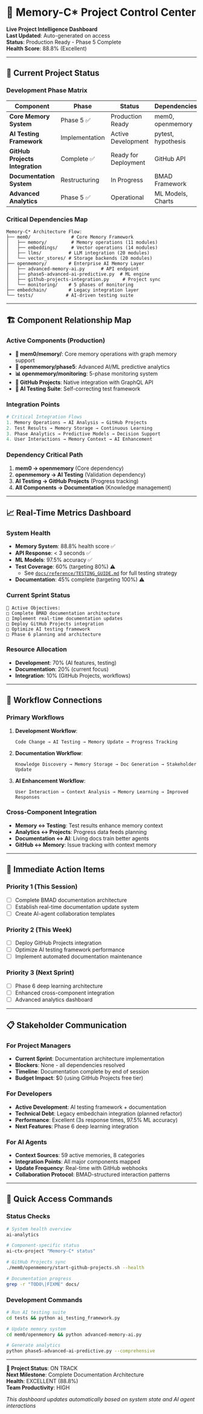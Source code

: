 # 🎯 Memory-C* Project Control Center

**Live Project Intelligence Dashboard**  
**Last Updated**: Auto-generated on access  
**Status**: Production Ready - Phase 5 Complete  
**Health Score**: 88.8% (Excellent)

---

## 🚦 **Current Project Status**

### **Development Phase Matrix**
| Component | Phase | Status | Dependencies | Next Action |
|-----------|-------|--------|--------------|-------------|
| **Core Memory System** | Phase 5 ✅ | Production Ready | mem0, openmemory | Phase 6 Planning |
| **AI Testing Framework** | Implementation | Active Development | pytest, hypothesis | CI/CD Integration |
| **GitHub Projects Integration** | Complete ✅ | Ready for Deployment | GitHub API | Manual Setup Required |
| **Documentation System** | Restructuring | In Progress | BMAD Framework | Current Task |
| **Advanced Analytics** | Phase 5 ✅ | Operational | ML Models, Charts | Optimization |

### **Critical Dependencies Map**
```
Memory-C* Architecture Flow:
├── mem0/               # Core Memory Framework
│   ├── memory/         # Memory operations (11 modules)
│   ├── embeddings/     # Vector operations (14 modules) 
│   ├── llms/          # LLM integration (20 modules)
│   └── vector_stores/ # Storage backends (20 modules)
├── openmemory/        # Enterprise AI Memory Layer
│   ├── advanced-memory-ai.py      # API endpoint
│   ├── phase5-advanced-ai-predictive.py  # ML engine
│   ├── github-projects-integration.py     # Project sync
│   └── monitoring/    # 5 phases of monitoring
├── embedchain/        # Legacy integration layer
└── tests/            # AI-driven testing suite
```

---

## 🏗️ **Component Relationship Map**

### **Active Components (Production)**
- **🧠 mem0/memory/**: Core memory operations with graph memory support
- **🔮 openmemory/phase5**: Advanced AI/ML predictive analytics
- **📊 openmemory/monitoring**: 5-phase monitoring system
- **🔄 GitHub Projects**: Native integration with GraphQL API
- **🧪 AI Testing Suite**: Self-correcting test framework

### **Integration Points**
```python
# Critical Integration Flows
1. Memory Operations → AI Analysis → GitHub Projects
2. Test Results → Memory Storage → Continuous Learning
3. Phase Analytics → Predictive Models → Decision Support
4. User Interactions → Memory Context → AI Enhancement
```

### **Dependency Critical Path**
1. **mem0 → openmemory** (Core dependency)
2. **openmemory → AI Testing** (Validation dependency)  
3. **AI Testing → GitHub Projects** (Progress tracking)
4. **All Components → Documentation** (Knowledge management)

---

## 📈 **Real-Time Metrics Dashboard**

### **System Health**
- **Memory System**: 88.8% health score ✅
- **API Response**: < 3 seconds ✅
- **ML Models**: 97.5% accuracy ✅
- **Test Coverage**: 60% (targeting 80%) ⚠️
  - See [`docs/reference/TESTING_GUIDE.md`](reference/TESTING_GUIDE.md) for full testing strategy
- **Documentation**: 45% complete (targeting 100%) ⚠️

### **Current Sprint Status**
```
🎯 Active Objectives:
□ Complete BMAD documentation architecture
□ Implement real-time documentation updates  
□ Deploy GitHub Projects integration
□ Optimize AI testing framework
□ Phase 6 planning and architecture
```

### **Resource Allocation**
- **Development**: 70% (AI features, testing)
- **Documentation**: 20% (current focus)
- **Integration**: 10% (GitHub Projects, workflows)

---

## 🔄 **Workflow Connections**

### **Primary Workflows**
1. **Development Workflow**:
   ```
   Code Change → AI Testing → Memory Update → Progress Tracking
   ```

2. **Documentation Workflow**:
   ```
   Knowledge Discovery → Memory Storage → Doc Generation → Stakeholder Update
   ```

3. **AI Enhancement Workflow**:
   ```
   User Interaction → Context Analysis → Memory Learning → Improved Responses
   ```

### **Cross-Component Integration**
- **Memory ↔ Testing**: Test results enhance memory context
- **Analytics ↔ Projects**: Progress data feeds planning
- **Documentation ↔ AI**: Living docs train better agents
- **GitHub ↔ Memory**: Issue tracking with context memory

---

## 🎯 **Immediate Action Items**

### **Priority 1 (This Session)**
- [ ] Complete BMAD documentation architecture
- [ ] Establish real-time documentation update system
- [ ] Create AI-agent collaboration templates

### **Priority 2 (This Week)**  
- [ ] Deploy GitHub Projects integration
- [ ] Optimize AI testing framework performance
- [ ] Implement automated documentation maintenance

### **Priority 3 (Next Sprint)**
- [ ] Phase 6 deep learning architecture
- [ ] Enhanced cross-component integration
- [ ] Advanced analytics dashboard

---

## 📋 **Stakeholder Communication**

### **For Project Managers**
- **Current Sprint**: Documentation architecture implementation
- **Blockers**: None - all dependencies resolved
- **Timeline**: Documentation complete by end of session
- **Budget Impact**: $0 (using GitHub Projects free tier)

### **For Developers**
- **Active Development**: AI testing framework + documentation
- **Technical Debt**: Legacy embedchain integration (planned refactor)
- **Performance**: Excellent (3s response times, 97.5% ML accuracy)
- **Next Features**: Phase 6 deep learning integration

### **For AI Agents**
- **Context Sources**: 59 active memories, 8 categories
- **Integration Points**: All major components mapped
- **Update Frequency**: Real-time with GitHub webhooks
- **Collaboration Protocol**: BMAD-structured interaction patterns

---

## 🔧 **Quick Access Commands**

### **Status Checks**
```bash
# System health overview
ai-analytics

# Component-specific status  
ai-ctx-project "Memory-C* status"

# GitHub Projects sync
./mem0/openmemory/start-github-projects.sh --health

# Documentation progress
grep -r "TODO\|FIXME" docs/
```

### **Development Commands**
```bash
# Run AI testing suite
cd tests && python ai_testing_framework.py

# Update memory system
cd mem0/openmemory && python advanced-memory-ai.py

# Generate analytics
python phase5-advanced-ai-predictive.py --comprehensive
```

---

**🎯 Project Status**: ON TRACK  
**Next Milestone**: Complete Documentation Architecture  
**Health**: EXCELLENT (88.8%)  
**Team Productivity**: HIGH

*This dashboard updates automatically based on system state and AI agent interactions* 